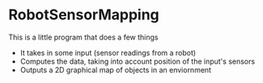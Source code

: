 # RobotSensorMapping
This is a little program that does a few things 

- It takes in some input (sensor readings from a robot) 
- Computes the data, taking into account position of the input's sensors 
- Outputs a 2D graphical map of objects in an enviornment 
